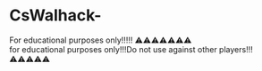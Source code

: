 # CsWalhack-
For educational purposes only!!!!!
:warning::warning::warning::warning::warning::warning::warning:<br>
for educational purposes only!!!Do not use against other players!!!
:warning::warning::warning::warning::warning:
